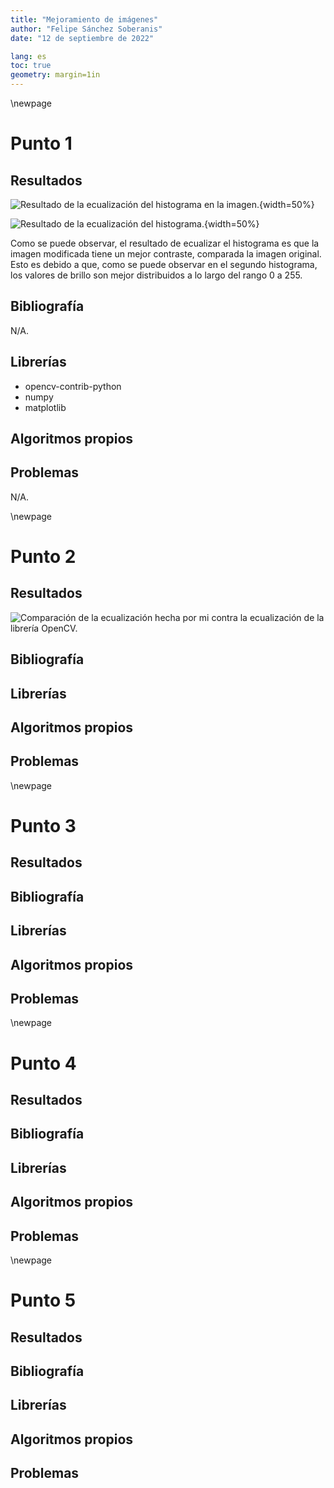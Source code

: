 ```yaml
---
title: "Mejoramiento de imágenes"
author: "Felipe Sánchez Soberanis"
date: "12 de septiembre de 2022"

lang: es
toc: true
geometry: margin=1in
---
```


\newpage

# Punto 1

## Resultados

![Resultado de la ecualización del histograma en la imagen.](reporte/media/punto_1_resultados_1.png){width=50%}

![Resultado de la ecualización del histograma.](reporte/media/punto_1_resultados_2.png){width=50%}

Como se puede observar, el resultado de ecualizar el histograma es que la imagen modificada tiene un mejor contraste, comparada la imagen original. Esto es debido a que, como se puede observar en el segundo histograma, los valores de brillo son mejor distribuidos a lo largo del rango 0 a 255.

## Bibliografía

N/A.

## Librerías

- opencv-contrib-python
- numpy
- matplotlib

## Algoritmos propios

<!-- TODO  -->

## Problemas

N/A.

\newpage
# Punto 2

## Resultados

![Comparación de la ecualización hecha por mi contra la ecualización de la librería OpenCV.](reporte/media/punto_2_resultados_1.png)

## Bibliografía
## Librerías
## Algoritmos propios
## Problemas

\newpage
# Punto 3

## Resultados
## Bibliografía
## Librerías
## Algoritmos propios
## Problemas

\newpage
# Punto 4

## Resultados
## Bibliografía
## Librerías
## Algoritmos propios
## Problemas

\newpage
# Punto 5

## Resultados
## Bibliografía
## Librerías
## Algoritmos propios
## Problemas


